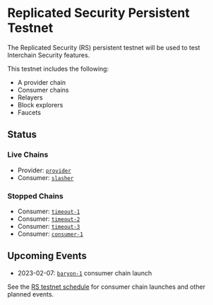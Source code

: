 # Replicated Security Persistent Testnet

The Replicated Security (RS) persistent testnet will be used to test Interchain Security features.

This testnet includes the following:
* A provider chain
* Consumer chains
* Relayers
* Block explorers
* Faucets

## Status

### Live Chains

* Provider: [`provider`](/replicated-security/provider/README.md)
* Consumer: [`slasher`](/replicated-security/slasher/README.md)

### Stopped Chains

* Consumer: [`timeout-1`](/replicated-security/timeout-1/README.md)
* Consumer: [`timeout-2`](/replicated-security/timeout-2/README.md)
* Consumer: [`timeout-3`](/replicated-security/timeout-3/README.md)
* Consumer: [`consumer-1`](/replicated-security/consumer-1/README.md)

## Upcoming Events

* 2023-02-07: [`baryon-1`](/replicated-security/baryon-1/README.md) consumer chain launch

See the [RS testnet schedule](SCHEDULE.md) for consumer chain launches and other planned events.
